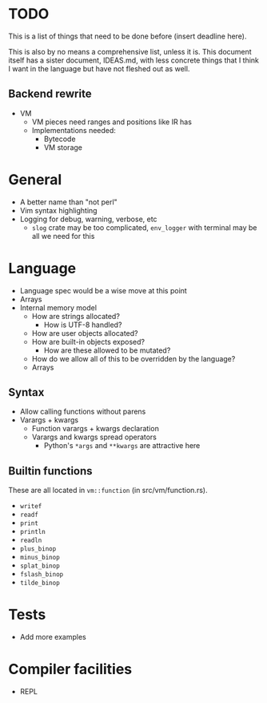 # TODO

This is a list of things that need to be done before (insert deadline here).

This is also by no means a comprehensive list, unless it is. This document itself has a sister
document, IDEAS.md, with less concrete things that I think I want in the language but have not
fleshed out as well.

## Backend rewrite

* VM
    * VM pieces need ranges and positions like IR has
    * Implementations needed:
        * Bytecode
        * VM storage

# General

* A better name than "not perl"
* Vim syntax highlighting
* Logging for debug, warning, verbose, etc
    * `slog` crate may be too complicated, `env_logger` with terminal may be all we need for this

# Language

* Language spec would be a wise move at this point
* Arrays
* Internal memory model
    * How are strings allocated?
        * How is UTF-8 handled?
    * How are user objects allocated?
    * How are built-in objects exposed?
        * How are these allowed to be mutated?
    * How do we allow all of this to be overridden by the language?
    * Arrays

## Syntax

* Allow calling functions without parens
* Varargs + kwargs
    * Function varargs + kwargs declaration
    * Varargs and kwargs spread operators
        * Python's `*args` and `**kwargs` are attractive here

## Builtin functions

These are all located in `vm::function` (in src/vm/function.rs).

* `writef`
* `readf`
* `print`
* `println`
* `readln`
* `plus_binop`
* `minus_binop`
* `splat_binop`
* `fslash_binop`
* `tilde_binop`

# Tests

* Add more examples

# Compiler facilities

* REPL
